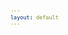 ```yaml
---
layout: default
---
```

<!-- VARIABLES -->
<script>
    //
    //CANCION
    var cancion = "FWLR & BRDGS - Suspicious";
    //
    //WALLPAPER
    var titulo = "Artstation";
    var texto = "Shal. E";
    var wfuente = "https://www.artstation.com/artwork/nYYWxe";
    //
    //PISTAS
    var vocals = "";
    var instrumental = "";
    //
    //VIDEO LOSSELESS
    var videoText = "Catbox"; 
    var videoLink = "https://files.catbox.moe/6lu1qo.mp4";
    //
    //ARTISTA 1
    var artist = "FWLR";
    var tidal = "https://tidal.com/browse/artist/7440315";
    var spotify = "https://open.spotify.com/artist/1bgWqGp78w6C8CNPvD6Qlo";
    var instagram = "https://www.instagram.com/fwlrmusic/";
    var twitter = "https://twitter.com/FWLRmusic";
    var soundcloud = "https://soundcloud.com/fwlrmusic";
    var website = "https://www.fwlrmusic.com/";
    var facebook = "https://www.facebook.com/FWLRmusic";
    var youtube = "https://www.youtube.com/channel/UCBUnHKn15yw90iJNIfc2B4A";
    var discord = "";
    //
    //ARTISTA 2
    var artist2 = "BRDGS";
    var tidal2 = "https://tidal.com/browse/artist/8510317";
    var spotify2 = "https://open.spotify.com/artist/3yHcgChNW7jVTvgBfgrTeT";
    var instagram2 = "https://www.instagram.com/brdgsmsc/";
    var twitter2 = "https://twitter.com/brdgsmsc";
    var soundcloud2 = "https://soundcloud.com/brdgsmsc";
    var website2 = "https://www.brdgsmsc.com/";
    var facebook2 = "https://www.facebook.com/brdgs";
    var youtube2 = "https://www.youtube.com/channel/UCfUY1Y60grOtUOvI__biIlg";
    var discord2 = "";
    //
    //ARTISTA 3
    var artist3 = "";
    var tidal3 = "";
    var spotify3 = "";
    var instagram3 = "";
    var twitter3 = "";
    var soundcloud3 = "";
    var website3 = "";
    var facebook3 = "";
    var youtube3 = "";
    var discord3 = "";
   //
</script>
<!-- ESTILOS -->

<head>
    <style>
        body {
            font-family: "Times New Roman", Times, serif;
            font-size: 62.5%;
            width: 100%;
        }

        table {
            border-collapse: collapse;
            font-size: 1rem;
            width: 120ch;
        }

        th,
        td {
            padding: 8px;
        }

        tr td:first-child {
            text-align: right;
        }

        tr td:nth-child(2) {
            text-align: left;
        }

        .titulo {
            text-align: center;
        }

        .ingles {
            text-align: right;
            width: 50%;
        }

        .espanol {
            text-align: left;
            width: 50%;
        }

        .borde-derecho {
            border-right: 1px solid black;
        }

        .mitad-tamano {
            font-size: 50%;
            display: block;
            margin-top: -2px;
            margin-bottom: 0px;
        }

        .top-align {
            vertical-align: top;
        }

        .align-left {
            text-align: left;
        }

        .mid-align {
            vertical-align: middle;
        }

        .tab {
            display: inline-block;
            margin-left: 1.5rem;
        }
    </style>
</head>
<!-- CUERPO CON LA TABLA -->

<body>
    <table>
        <tr>
            <th colspan="4" class="titulo">Título</th>
        </tr>
        <tr>
            <th colspan="2" class="ingles borde-derecho">English</th>
            <th colspan="2" class="espanol">Español</th>
        </tr>
        <!-- INICIAR AQUI LA LETRA <td colspan="2"> -->
        <tr><td colspan="2">I got it so bad</td><td colspan="2">Estoy tan enamorado</td></tr><tr><td colspan="2">I got it bad for you</td><td colspan="2">Estoy enormemente enamorado de ti</td></tr><tr><td colspan="2">You give me good love</td><td colspan="2">Me entregas tanto amor</td></tr><tr><td colspan="2">You're like a dream come true</td><td colspan="2">Eres como un sueño hecho realidad</td></tr><tr><td colspan="2">They say it won't last</td><td colspan="2">Dicen que no tenemos futuro</td></tr><tr><td colspan="2">They say you're wild and free</td><td colspan="2">Te describen como salvaje y libre</td></tr><tr><td colspan="2">I know you never were a one man woman</td><td colspan="2">Sé que eres una mujer sin ataduras en el amor</td></tr><tr><td colspan="2">I was hoping that you'd give that all up for me</td><td colspan="2">Deseaba que renunciaras a todo por mí</td></tr><tr><td colspan="2">ㅤ</td><td colspan="2">ㅤ</td></tr><tr><td colspan="2">I get so confused</td><td colspan="2">Me siento tan confundido</td></tr><tr><td colspan="2">I love it when it's only me and you</td><td colspan="2">Pero amo cuando somos solo tú y yo</td></tr><tr><td colspan="2">And all the things we know we shouldn't do</td><td colspan="2">Y hacemos todas esas cosas que sabemos que no deberíamos</td></tr><tr><td colspan="2">This is way too good, it can't be true</td><td colspan="2">Esto es demasiado bueno para ser verdad</td></tr><tr><td colspan="2">ㅤ</td><td colspan="2">ㅤ</td></tr><tr><td colspan="2">So tell me what your game is, what your game is, girl</td><td colspan="2">Dime cuál es tu estrategia, a qué juegas, chica</td></tr><tr><td colspan="2">When you touch me feels so good, I can't contain it (I can't contain it)</td><td colspan="2">Cuando me tocas se siente tan bien que no puedo contenerme (No puedo contenerme)</td></tr><tr><td colspan="2">When you love me I'm so high, so confident, yeah (So confident)</td><td colspan="2">Tu amor me hace sentir tan bien, lleno de confianza, sí (Lleno de confianza)</td></tr><tr><td colspan="2">When you say I'm the only one, I must admit it (I must admit it)</td><td colspan="2">Cuando dices que soy el único, debo admitir que (Debo admitir que)</td></tr><tr><td colspan="2">I get suspicious, just a little suspicious</td><td colspan="2">Me invade una sospecha, solo un poco de sospecha.</td></tr><tr><td colspan="2">ㅤ</td><td colspan="2">ㅤ</td></tr><tr><td colspan="2">I shouldn't doubt you</td><td colspan="2">No debería desconfiar de ti</td></tr><tr><td colspan="2">I'm all up in my head</td><td colspan="2">Solo estoy muy confundido</td></tr><tr><td colspan="2">When I'm without you</td><td colspan="2">Cuando no estoy contigo</td></tr><tr><td colspan="2">I start to lose my shit</td><td colspan="2">Empiezo a perder el control</td></tr><tr><td colspan="2">I've just been hurt before</td><td colspan="2">Es solo que ya he sido lastimado antes</td></tr><tr><td colspan="2">A stranger's t-shirt on my bedroom floor</td><td colspan="2">Con una camiseta de un desconocido en la habitación</td></tr><tr><td colspan="2">Excuse me for being suspicious, it's just</td><td colspan="2">Disculpa mis sospechas, es solo que...</td></tr><tr><td colspan="2">ㅤ</td><td colspan="2">ㅤ</td></tr><tr><td colspan="2">That I get so confused</td><td colspan="2">Me siento tan confundido</td></tr><tr><td colspan="2">I love it when it's only me and you</td><td colspan="2">Pero amo cuando somos solo tú y yo</td></tr><tr><td colspan="2">And all the things we know we shouldn't do</td><td colspan="2">Y hacemos todas esas cosas que sabemos que no deberíamos</td></tr><tr><td colspan="2">This is way too good, it can't be true</td><td colspan="2">Esto es demasiado bueno para ser verdad</td></tr><tr><td colspan="2">ㅤ</td><td colspan="2">ㅤ</td></tr><tr><td colspan="2">So tell me what your game is, what your game is, girl</td><td colspan="2">Dime cuál es tu estrategia, a qué juegas, chica</td></tr><tr><td colspan="2">When you touch me feels so good, I can't contain it (I can't contain it)</td><td colspan="2">Cuando me tocas se siente tan bien que no puedo contenerme (No puedo contenerme)</td></tr><tr><td colspan="2">When you love me I'm so high, so confident, yeah (So confident)</td><td colspan="2">Tu amor me hace sentir tan bien, lleno de confianza, sí (Lleno de confianza)</td></tr><tr><td colspan="2">When you say I'm the only one, I must admit it (I must admit it)</td><td colspan="2">Cuando dices que soy el único, debo admitir que (Debo admitir que)</td></tr><tr><td colspan="2">I get suspicious, just a little suspicious</td><td colspan="2">Me invade una sospecha, solo un poco de sospecha.</td></tr><tr><td colspan="2">ㅤ</td><td colspan="2">ㅤ</td></tr><tr><td colspan="2">I get suspicious, just a little suspicious</td><td colspan="2">Me invade una sospecha, solo un poco de sospecha</td></tr><tr><td colspan="2">I get suspicious, just a little suspicious</td><td colspan="2">Me invade una sospecha, solo un poco de sospecha</td></tr><tr><td colspan="2">ㅤ</td><td colspan="2">ㅤ</td></tr><tr><td colspan="2">So tell me what your game is, what your game is</td><td colspan="2">Dime cuál es tu estrategia, a qué juegas, chica</td></tr><tr><td colspan="2">'Cause I haven't slept for days, not slept for days, yeah</td><td colspan="2">Porque no he dormido por días, no he dormido por días, lo sé</td></tr><tr><td colspan="2">Baby, love is never painless, never painless, no</td><td colspan="2">Cariño, el amor nunca es tan sencillo, tan sencillo, no</td></tr><tr><td colspan="2">Excuse me for being suspicious (Excuse me for being suspicious)</td><td colspan="2">Disculpa mis sospechas (Disculpa mis sospechas)</td></tr><tr><td colspan="2">ㅤ</td><td colspan="2">ㅤ</td></tr><tr><td colspan="2">(I can't contain it, I can't contain it)</td><td colspan="2">(No puedo contenerme, no puedo contenerme)</td></tr><tr><td colspan="2">(I can't contain it, I can't contain it)</td><td colspan="2">(No puedo contenerme, no puedo contenerme)</td></tr><tr><td colspan="2">ㅤ</td><td colspan="2">ㅤ</td></tr><tr><td colspan="2">When you touch me feels so good, I can't contain it (I can't contain it)</td><td colspan="2">Cuando me tocas se siente tan bien que no puedo contenerme (No puedo contenerme)</td></tr><tr><td colspan="2">When you love me I'm so high, so confident (So confident)</td><td colspan="2">Tu amor me hace sentir tan bien, lleno de confianza, sí (Lleno de confianza)</td></tr><tr><td colspan="2">When you say I'm the only one, I must admit it (I must admit it)</td><td colspan="2">Cuando dices que soy el único, debo admitir que (Debo admitir que)</td></tr><tr><td colspan="2">I get suspicious, just a little suspicious</td><td colspan="2">Me invade una sospecha, solo un poco de sospecha.</td></tr><tr><td colspan="2">ㅤ</td><td colspan="2">ㅤ</td></tr><tr><td colspan="2">I get suspicious (I get suspicious)</td><td colspan="2">Me invade una sospecha (Me invade una sospecha)</td></tr><tr><td colspan="2">Just a little suspicious (Just a little suspicious)</td><td colspan="2">Solo un poco de sospecha (Solo un poco de sospecha)</td></tr><tr><td colspan="2">I get suspicious (I get suspicious)</td><td colspan="2">Me invade una sospecha (Me invade una sospecha)</td></tr><tr><td colspan="2">Just a little suspicious (Just a little suspicious)</td><td colspan="2">Solo un poco de sospecha (Solo un poco de sospecha)</td></tr><tr><td colspan="2">I get suspicious (Oh, suspicious)</td><td colspan="2">Me invade una sospecha (Oh, una sospecha)</td></tr><tr><td colspan="2">Just a little suspicious (Just a little suspicious)</td><td colspan="2">Solo un poco de sospecha (Solo un poco de sospecha)</td></tr><tr><td colspan="2">I get suspicious (I get suspicious)</td><td colspan="2">Me invade una sospecha (Me invade una sospecha)</td></tr><tr><td colspan="2">Just a little suspicious (Just a little suspicious)</td><td colspan="2">Solo un poco de sospecha (Solo un poco de sospecha)</td></tr>
        <!-- FINAL DE LA LETRA <td colspan="2"> -->
        <tr>
            <td class="top-align align-left" style="text-align: left;"><span id="spanWallpaper"><b>Wallpaper:</b><span class="mitad-tamano">(Usado
                        en mi
                        video)</span><span id="FuenteW1">Placeholder</span></span>
            </td>
            <td class="top-align" style="text-align: left;"><span id="UrlsArtista1"></span></td>
            <td class="top-align" style="text-align: right;">Interpretación por: <b>Argel H</b><br>Redes:<br><a
                    href="https://linktr.ee/iamargelh" target="_blank">linktr.ee/iamargelh</a></td>
            <td class="top-align align-left"><img src="https://i.imgur.com/RQLfOkU.gif" width="80ch"></td>
        </tr>
    </table>
    <!-- INFIERNO DE LOS SCIRPT -->
    <script>
        var tituloc = document.querySelector(".titulo");
        tituloc.textContent = cancion;
        tituloc.style.textAlign = "center";
        document.title = "(ArgelH-Subs) " + cancion;
        var fuenteW1 = document.getElementById("FuenteW1");
        fuenteW1.innerHTML = titulo + ": ";
        var enlace = document.createElement("a");
        var link = document.querySelector("link[rel~='icon']");
        link = document.createElement("link");
        link.rel = "icon";
        document.head.appendChild(link);
        link.href = "https://i.imgur.com/jycGdTy.png";
        if (wfuente) {
            enlace.href = wfuente;
            enlace.target = "_blank";
        }
        enlace.textContent = texto;
        enlace.style.fontStyle = "italic";
        fuenteW1.appendChild(enlace);
        if (vocals || instrumental) {
            var spanWallpaper = document.getElementById("spanWallpaper");
            spanWallpaper.appendChild(document.createElement("br"));
            var audiosSpan = document.createElement("span");
            audiosSpan.innerHTML = "<strong>Audios:</strong>";
            spanWallpaper.parentNode.insertBefore(audiosSpan, spanWallpaper.nextSibling);
            var extractedText = document.createElement("span");
            extractedText.textContent = "(Extraídos de la canción)";
            extractedText.style.fontSize = "50%";
            extractedText.style.display = "block";
            extractedText.style.marginTop = "-2px";
            extractedText.style.marginBottom = "0px";
            audiosSpan.appendChild(extractedText);
            if (vocals) {
                var vocalsLink = document.createElement("a");
                vocalsLink.href = vocals;
                vocalsLink.target = "_blank";
                vocalsLink.textContent = "Acapella";
                audiosSpan.appendChild(vocalsLink);
                audiosSpan.appendChild(document.createElement("br"));
            }
            if (instrumental) {
                var instrumentalLink = document.createElement("a");
                instrumentalLink.href = instrumental;
                instrumentalLink.target = "_blank";
                instrumentalLink.textContent = "Instrumental";
                audiosSpan.appendChild(instrumentalLink);
            }
        }
    </script>
    <script>
        var celdaUrlsArtista1 = document.getElementById("UrlsArtista1");
        var artistName = document.createElement("strong");
        artistName.textContent = artist + ":";
        celdaUrlsArtista1.appendChild(artistName);
        celdaUrlsArtista1.appendChild(document.createElement("br")); // AÑADE UN SALTO DE LINEA DESPUES DEL ARTISTA
        if (tidal) {
            var enlaceTidal = document.createElement("a");
            enlaceTidal.href = tidal;
            enlaceTidal.target = "_blank";
            enlaceTidal.textContent = "Tidal";
            celdaUrlsArtista1.appendChild(enlaceTidal);
            celdaUrlsArtista1.appendChild(document.createElement("br"));
        }
        if (spotify) {
            var UrlsArtista1potify = document.createElement("a");
            UrlsArtista1potify.href = spotify;
            UrlsArtista1potify.target = "_blank";
            UrlsArtista1potify.textContent = "Spotify";
            celdaUrlsArtista1.appendChild(UrlsArtista1potify);
            celdaUrlsArtista1.appendChild(document.createElement("br"));
        }
        if (soundcloud) {
            var UrlsArtista1oundCloud = document.createElement("a");
            UrlsArtista1oundCloud.href = soundcloud;
            UrlsArtista1oundCloud.target = "_blank";
            UrlsArtista1oundCloud.textContent = "SoundCloud";
            celdaUrlsArtista1.appendChild(UrlsArtista1oundCloud);
            celdaUrlsArtista1.appendChild(document.createElement("br"));
        }
        if (youtube) {
            var enlaceYouTube = document.createElement("a");
            enlaceYouTube.href = youtube;
            enlaceYouTube.target = "_blank";
            enlaceYouTube.textContent = "YouTube";
            celdaUrlsArtista1.appendChild(enlaceYouTube);
            celdaUrlsArtista1.appendChild(document.createElement("br"));
        }
        if (website) {
            var enlaceWebsite = document.createElement("a");
            enlaceWebsite.href = website;
            enlaceWebsite.target = "_blank";
            enlaceWebsite.textContent = "Website";
            celdaUrlsArtista1.appendChild(enlaceWebsite);
            celdaUrlsArtista1.appendChild(document.createElement("br"));
        }
        if (discord) {
            var enlacediscord = document.createElement("a");
            enlacediscord.href = discord;
            enlacediscord.target = "_blank";
            enlacediscord.textContent = "Discord";
            celdaUrlsArtista1.appendChild(enlacediscord);
            celdaUrlsArtista1.appendChild(document.createElement("br"));
        }
        if (instagram) {
            var enlaceInstagram = document.createElement("a");
            enlaceInstagram.href = instagram;
            enlaceInstagram.target = "_blank";
            enlaceInstagram.textContent = "Instagram";
            celdaUrlsArtista1.appendChild(enlaceInstagram);
            celdaUrlsArtista1.appendChild(document.createElement("br"));
        }
        if (facebook) {
            var enlaceFacebook = document.createElement("a");
            enlaceFacebook.href = facebook;
            enlaceFacebook.target = "_blank";
            enlaceFacebook.textContent = "Facebook";
            celdaUrlsArtista1.appendChild(enlaceFacebook);
            celdaUrlsArtista1.appendChild(document.createElement("br"));
        }
        if (twitter) {
            var enlacetwitter = document.createElement("a");
            enlacetwitter.href = twitter;
            enlacetwitter.target = "_blank";
            enlacetwitter.textContent = "Twitter";
            celdaUrlsArtista1.appendChild(enlacetwitter);
        }
    </script>
    <script>
        if (artist2) {
            var celdaUrlsArtista1 = document.getElementById("UrlsArtista1");
            celdaUrlsArtista1.appendChild(document.createElement("br"));
            celdaUrlsArtista1.appendChild(document.createElement("br"));
            var celdaUrlsArtista2 = document.createElement("span");
            celdaUrlsArtista2.id = "UrlsArtista2";
            celdaUrlsArtista1.parentNode.insertBefore(celdaUrlsArtista2, celdaUrlsArtista1.nextSibling);
            var artistName2 = document.createElement("strong");
            artistName2.textContent = artist2 + ":";
            celdaUrlsArtista2.appendChild(artistName2);
            celdaUrlsArtista2.appendChild(document.createElement("br"));
            if (tidal2) {
                var enlaceTidal = document.createElement("a");
                enlaceTidal.href = tidal2;
                enlaceTidal.target = "_blank";
                enlaceTidal.textContent = "Tidal";
                celdaUrlsArtista2.appendChild(enlaceTidal);
                celdaUrlsArtista2.appendChild(document.createElement("br"));
            }
            if (spotify2) {
                var UrlsArtista1potify = document.createElement("a");
                UrlsArtista1potify.href = spotify2;
                UrlsArtista1potify.target = "_blank";
                UrlsArtista1potify.textContent = "Spotify";
                celdaUrlsArtista2.appendChild(UrlsArtista1potify);
                celdaUrlsArtista2.appendChild(document.createElement("br"));
            }
            if (soundcloud2) {
                var UrlsArtista1oundCloud = document.createElement("a");
                UrlsArtista1oundCloud.href = soundcloud2;
                UrlsArtista1oundCloud.target = "_blank";
                UrlsArtista1oundCloud.textContent = "SoundCloud";
                celdaUrlsArtista2.appendChild(UrlsArtista1oundCloud);
                celdaUrlsArtista2.appendChild(document.createElement("br"));
            }
            if (youtube2) {
                var enlaceYouTube = document.createElement("a");
                enlaceYouTube.href = youtube2;
                enlaceYouTube.target = "_blank";
                enlaceYouTube.textContent = "YouTube";
                celdaUrlsArtista2.appendChild(enlaceYouTube);
                celdaUrlsArtista2.appendChild(document.createElement("br"));
            }
            if (website2) {
                var enlaceWebsite = document.createElement("a");
                enlaceWebsite.href = website;
                enlaceWebsite.target = "_blank";
                enlaceWebsite.textContent = "Website";
                celdaUrlsArtista2.appendChild(enlaceWebsite);
                celdaUrlsArtista2.appendChild(document.createElement("br"));
            }
            if (discord2) {
                var enlacediscord = document.createElement("a");
                enlacediscord.href = discord2;
                enlacediscord.target = "_blank";
                enlacediscord.textContent = "Discord";
                celdaUrlsArtista2.appendChild(enlacediscord);
                celdaUrlsArtista2.appendChild(document.createElement("br"));
            }
            if (instagram) {
                var enlaceInstagram = document.createElement("a");
                enlaceInstagram.href = instagram;
                enlaceInstagram.target = "_blank";
                enlaceInstagram.textContent = "Instagram";
                celdaUrlsArtista2.appendChild(enlaceInstagram);
                celdaUrlsArtista2.appendChild(document.createElement("br"));
            }
            if (facebook2) {
                var enlaceFacebook = document.createElement("a");
                enlaceFacebook.href = facebook2;
                enlaceFacebook.target = "_blank";
                enlaceFacebook.textContent = "Facebook";
                celdaUrlsArtista2.appendChild(enlaceFacebook);
                celdaUrlsArtista2.appendChild(document.createElement("br"));
            }
            if (twitter2) {
                var enlacetwitter = document.createElement("a");
                enlacetwitter.href = twitter2;
                enlacetwitter.target = "_blank";
                enlacetwitter.textContent = "Twitter";
                celdaUrlsArtista2.appendChild(enlacetwitter);
            }
        }
    </script>
    <script>
        if (artist3) {
            var celdaUrlsArtista2 = document.getElementById("UrlsArtista2");
            celdaUrlsArtista2.appendChild(document.createElement("br"));
            celdaUrlsArtista2.appendChild(document.createElement("br"));
            var celdaUrlsArtista3 = document.createElement("span");
            celdaUrlsArtista3.id = "UrlsArtista3";
            celdaUrlsArtista2.parentNode.insertBefore(celdaUrlsArtista3, celdaUrlsArtista2.nextSibling);
            var artistName3 = document.createElement("strong");
            artistName3.textContent = artist3 + ":";
            celdaUrlsArtista3.appendChild(artistName3);
            celdaUrlsArtista3.appendChild(document.createElement("br"));
            if (tidal3) {
                var enlaceTidal = document.createElement("a");
                enlaceTidal.href = tidal3;
                enlaceTidal.target = "_blank";
                enlaceTidal.textContent = "Tidal";
                celdaUrlsArtista3.appendChild(enlaceTidal);
                celdaUrlsArtista3.appendChild(document.createElement("br"));
            }
            if (spotify3) {
                var UrlsArtista1potify = document.createElement("a");
                UrlsArtista1potify.href = spotify3;
                UrlsArtista1potify.target = "_blank";
                UrlsArtista1potify.textContent = "Spotify";
                celdaUrlsArtista3.appendChild(UrlsArtista1potify);
                celdaUrlsArtista3.appendChild(document.createElement("br"));
            }
            if (soundcloud3) {
                var UrlsArtista1oundCloud = document.createElement("a");
                UrlsArtista1oundCloud.href = soundcloud;
                UrlsArtista1oundCloud.target = "_blank";
                UrlsArtista1oundCloud.textContent = "SoundCloud";
                celdaUrlsArtista3.appendChild(UrlsArtista1oundCloud);
                celdaUrlsArtista3.appendChild(document.createElement("br"));
            }
            if (youtube) {
                var enlaceYouTube = document.createElement("a");
                enlaceYouTube.href = youtube;
                enlaceYouTube.target = "_blank";
                enlaceYouTube.textContent = "YouTube";
                celdaUrlsArtista3.appendChild(enlaceYouTube);
                celdaUrlsArtista3.appendChild(document.createElement("br"));
            }
            if (website3) {
                var enlaceWebsite = document.createElement("a");
                enlaceWebsite.href = website3;
                enlaceWebsite.target = "_blank";
                enlaceWebsite.textContent = "Website";
                celdaUrlsArtista3.appendChild(enlaceWebsite);
                celdaUrlsArtista3.appendChild(document.createElement("br"));
            }
            if (discord3) {
                var enlacediscord = document.createElement("a");
                enlacediscord.href = discord3;
                enlacediscord.target = "_blank";
                enlacediscord.textContent = "Discord";
                celdaUrlsArtista3.appendChild(enlacediscord);
                celdaUrlsArtista3.appendChild(document.createElement("br"));
            }
            if (instagram3) {
                var enlaceInstagram = document.createElement("a");
                enlaceInstagram.href = instagram3;
                enlaceInstagram.target = "_blank";
                enlaceInstagram.textContent = "Instagram";
                celdaUrlsArtista3.appendChild(enlaceInstagram);
                celdaUrlsArtista3.appendChild(document.createElement("br"));
            }
            if (facebook3) {
                var enlaceFacebook = document.createElement("a");
                enlaceFacebook.href = facebook3;
                enlaceFacebook.target = "_blank";
                enlaceFacebook.textContent = "Facebook";
                celdaUrlsArtista3.appendChild(enlaceFacebook);
                celdaUrlsArtista3.appendChild(document.createElement("br"));
            }
            if (twitter3) {
                var enlacetwitter = document.createElement("a");
                enlacetwitter.href = twitter3;
                enlacetwitter.target = "_blank";
                enlacetwitter.textContent = "Twitter";
                celdaUrlsArtista3.appendChild(enlacetwitter);
            }
        }
    </script>
    <script>
        if (videoLink) {
            var audiosSpan = document.querySelector("#spanWallpaper + span");
            if (!audiosSpan) {
                audiosSpan = document.querySelector("#spanWallpaper");
            }
            var br = document.createElement("br");
            audiosSpan.parentNode.insertBefore(br, audiosSpan.nextSibling);
            var videoSpan = document.createElement("span");
            videoSpan.innerHTML = "<strong>Video Con Mejor Calidad:</strong>";
            br.parentNode.insertBefore(videoSpan, br.nextSibling);
            videoSpan.appendChild(document.createElement("br"));
            var videoLinkElement = document.createElement("a");
            videoLinkElement.href = videoLink;
            videoLinkElement.target = "_blank";
            videoLinkElement.textContent = videoText;
            videoSpan.appendChild(videoLinkElement);
        }
    </script>
</body>
> Si me dí cuenta que el minuto 2:48 pasa algo extraño con el coro de atrás, no me dieron ganas de arreglarlo.